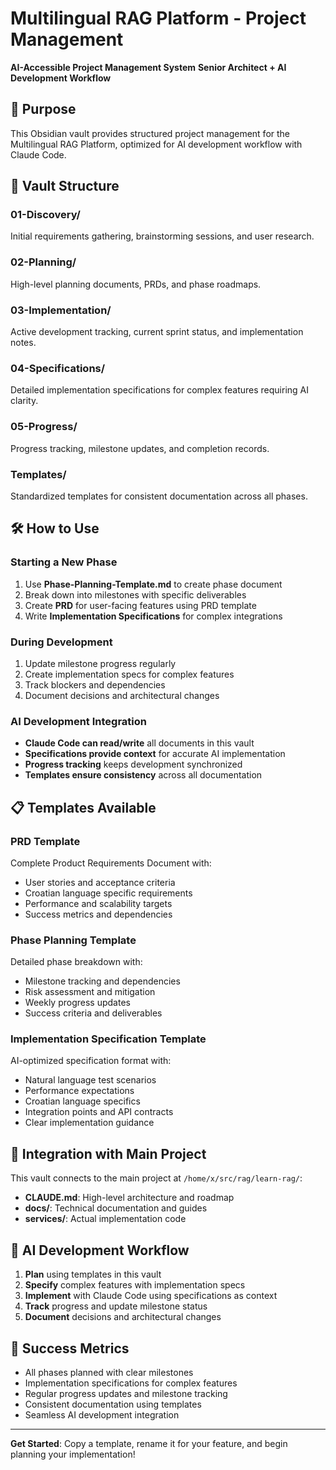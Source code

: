 # Multilingual RAG Platform - Project Management

**AI-Accessible Project Management System**
**Senior Architect + AI Development Workflow**

## 🎯 Purpose

This Obsidian vault provides structured project management for the Multilingual RAG Platform, optimized for AI development workflow with Claude Code.

## 📁 Vault Structure

### **01-Discovery/**
Initial requirements gathering, brainstorming sessions, and user research.

### **02-Planning/**
High-level planning documents, PRDs, and phase roadmaps.

### **03-Implementation/**
Active development tracking, current sprint status, and implementation notes.

### **04-Specifications/**
Detailed implementation specifications for complex features requiring AI clarity.

### **05-Progress/**
Progress tracking, milestone updates, and completion records.

### **Templates/**
Standardized templates for consistent documentation across all phases.

## 🛠️ How to Use

### **Starting a New Phase**
1. Use **Phase-Planning-Template.md** to create phase document
2. Break down into milestones with specific deliverables
3. Create **PRD** for user-facing features using PRD template
4. Write **Implementation Specifications** for complex integrations

### **During Development**
1. Update milestone progress regularly
2. Create implementation specs for complex features
3. Track blockers and dependencies
4. Document decisions and architectural changes

### **AI Development Integration**
- **Claude Code can read/write** all documents in this vault
- **Specifications provide context** for accurate AI implementation
- **Progress tracking** keeps development synchronized
- **Templates ensure consistency** across all documentation

## 📋 Templates Available

### **PRD Template**
Complete Product Requirements Document with:
- User stories and acceptance criteria
- Croatian language specific requirements
- Performance and scalability targets
- Success metrics and dependencies

### **Phase Planning Template**
Detailed phase breakdown with:
- Milestone tracking and dependencies
- Risk assessment and mitigation
- Weekly progress updates
- Success criteria and deliverables

### **Implementation Specification Template**
AI-optimized specification format with:
- Natural language test scenarios
- Performance expectations
- Croatian language specifics
- Integration points and API contracts
- Clear implementation guidance

## 🔗 Integration with Main Project

This vault connects to the main project at `/home/x/src/rag/learn-rag/`:

- **CLAUDE.md**: High-level architecture and roadmap
- **docs/**: Technical documentation and guides
- **services/**: Actual implementation code

## 🚀 AI Development Workflow

1. **Plan** using templates in this vault
2. **Specify** complex features with implementation specs
3. **Implement** with Claude Code using specifications as context
4. **Track** progress and update milestone status
5. **Document** decisions and architectural changes

## 🎯 Success Metrics

- All phases planned with clear milestones
- Implementation specifications for complex features
- Regular progress updates and milestone tracking
- Consistent documentation using templates
- Seamless AI development integration

---

**Get Started**: Copy a template, rename it for your feature, and begin planning your implementation!
